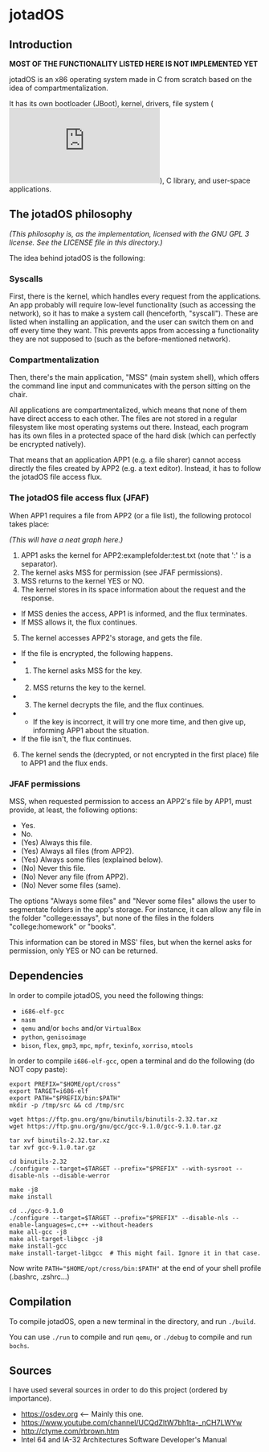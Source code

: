 # jotadOS

## Introduction
**MOST OF THE FUNCTIONALITY LISTED HERE IS NOT IMPLEMENTED YET**

jotadOS is an x86 operating system made in C from scratch based on the idea of compartmentalization.

It has its own bootloader (JBoot), kernel, drivers, file system (![JOTAFS](https://github.com/jlxip/jotadOS/blob/master/src/kernel/drivers/storage/FS/JOTAFS/README.md)), C library, and user-space applications.

## The jotadOS philosophy
*(This philosophy is, as the implementation, licensed with the GNU GPL 3 license. See the LICENSE file in this directory.)*

The idea behind jotadOS is the following:

### Syscalls
First, there is the kernel, which handles every request from the applications. An app probably will require low-level functionality (such as accessing the network), so it has to make a system call (henceforth, "syscall"). These are listed when installing an application, and the user can switch them on and off every time they want. This prevents apps from accessing a functionality they are not supposed to (such as the before-mentioned network).

### Compartmentalization
Then, there's the main application, "MSS" (main system shell), which offers the command line input and communicates with the person sitting on the chair.

All applications are compartmentalized, which means that none of them have direct access to each other. The files are not stored in a regular filesystem like most operating systems out there. Instead, each program has its own files in a protected space of the hard disk (which can perfectly be encrypted natively).

That means that an application APP1 (e.g. a file sharer) cannot access directly the files created by APP2 (e.g. a text editor). Instead, it has to follow the jotadOS file access flux.

### The jotadOS file access flux (JFAF)
When APP1 requires a file from APP2 (or a file list), the following protocol takes place:

*(This will have a neat graph here.)*

1. APP1 asks the kernel for APP2:examplefolder:test.txt (note that ':' is a separator).
2. The kernel asks MSS for permission (see JFAF permissions).
3. MSS returns to the kernel YES or NO.
4. The kernel stores in its space information about the request and the response.
- If MSS denies the access, APP1 is informed, and the flux terminates.
- If MSS allows it, the flux continues.
5. The kernel accesses APP2's storage, and gets the file.
- If the file is encrypted, the following happens.
- 1. The kernel asks MSS for the key.
- 2. MSS returns the key to the kernel.
- 3. The kernel decrypts the file, and the flux continues.
- - If the key is incorrect, it will try one more time, and then give up, informing APP1 about the situation.
- If the file isn't, the flux continues.
6. The kernel sends the (decrypted, or not encrypted in the first place) file to APP1 and the flux ends.

### JFAF permissions
MSS, when requested permission to access an APP2's file by APP1, must provide, at least, the following options:
* Yes.
* No.
* (Yes) Always this file.
* (Yes) Always all files (from APP2).
* (Yes) Always some files (explained below).
* (No) Never this file.
* (No) Never any file (from APP2).
* (No) Never some files (same).

The options "Always some files" and "Never some files" allows the user to segmentate folders in the app's storage. For instance, it can allow any file in the folder "college:essays", but none of the files in the folders "college:homework" or "books".

This information can be stored in MSS' files, but when the kernel asks for permission, only YES or NO can be returned.

## Dependencies
In order to compile jotadOS, you need the following things:
- `i686-elf-gcc`
- `nasm`
- `qemu` and/or `bochs` and/or `VirtualBox`
- `python`, `genisoimage`
- `bison`, `flex`, `gmp3`, `mpc`, `mpfr`, `texinfo`, `xorriso`, `mtools`

In order to compile `i686-elf-gcc`, open a terminal and do the following (do NOT copy paste):
```
export PREFIX="$HOME/opt/cross"
export TARGET=i686-elf
export PATH="$PREFIX/bin:$PATH"
mkdir -p /tmp/src && cd /tmp/src

wget https://ftp.gnu.org/gnu/binutils/binutils-2.32.tar.xz
wget https://ftp.gnu.org/gnu/gcc/gcc-9.1.0/gcc-9.1.0.tar.gz

tar xvf binutils-2.32.tar.xz
tar xvf gcc-9.1.0.tar.gz

cd binutils-2.32
./configure --target=$TARGET --prefix="$PREFIX" --with-sysroot --disable-nls --disable-werror

make -j8
make install

cd ../gcc-9.1.0
./configure --target=$TARGET --prefix="$PREFIX" --disable-nls --enable-languages=c,c++ --without-headers
make all-gcc -j8
make all-target-libgcc -j8
make install-gcc
make install-target-libgcc	# This might fail. Ignore it in that case.
```

Now write `PATH="$HOME/opt/cross/bin:$PATH"` at the end of your shell profile (.bashrc, .zshrc...)

## Compilation
To compile jotadOS, open a new terminal in the directory, and run `./build`.

You can use `./run` to compile and run `qemu`, or `./debug` to compile and run `bochs`.

## Sources
I have used several sources in order to do this project (ordered by importance).
- https://osdev.org <-- Mainly this one.
- https://www.youtube.com/channel/UCQdZltW7bh1ta-_nCH7LWYw
- http://ctyme.com/rbrown.htm
- Intel 64 and IA-32 Architectures Software Developer's Manual
